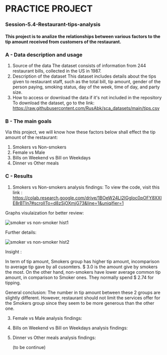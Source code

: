 
# PRACTICE PROJECT

### Session-5.4-Restaurant-tips-analysis
#### This project is to analize the relationships between various factors to the tip amount received from customers of the restaurant. 
### A - Data description and usage
1. Source of the data
       The dataset consists of information from 244 restaurant bills, collected in the US in 1987. 
2. Description of the dataset
       This dataset includes details about the tips given to restaurant staff, such as the total bill, tip amount, gender of the person paying, smoking status, day of the week, time of day, and party size.
3. How to access or download the data if it's not included in the repository
     To download the dataset, go to the link: https://raw.githubusercontent.com/RusAbk/sca_datasets/main/tips.csv
### B - The main goals
Via this project, we will know how these factors below shall effect the tip amount of the restaurant:
1. Smokers vs Non-smokers
2. Female vs Male
3. Bills on Weekend vs Bill on Weekdays
4. Dinner vs Other meals

### C - Results
1. Smokers vs Non-smokers analysis findings:
   To view the code, visit this link : https://colab.research.google.com/drive/1BOeW24LI2IGgloc0pOFY8XXlE8rBTIn7#scrollTo=d8zSjOXmjG73&line=1&uniqifier=1

Graphs visulaization for better review:

   ![smoker vs non-smoker hist1](https://github.com/user-attachments/assets/101c71fd-670f-4cc5-97c0-3806a5f6c24e)

Further details:

![smoker vs non-smoker hist2](https://github.com/user-attachments/assets/b33c312f-9828-4c2a-9c8c-3d7524cd3847)

Insight :

In term of tip amount, Smokers group has higher tip amount, incomparison to average tip gave by all cusomters. $ 3.0 is the amount give by smokers the most. On the other hand, non-smokers have lower average common tip amount, in comparison to Smoker ones. They normally spend $ 2.74 for tipping.

General conclusion: The number in tip amount between these 2 groups are slightly different. However, restaurant should not limit the services offer for the Smokers group since they seem to be more generous than the other one.

3. Female vs Male analysis findings:
   
4. Bills on Weekend vs Bill on Weekdays analysis findings:
   
5. Dinner vs Other meals analysis findings:

   (to be continue)

